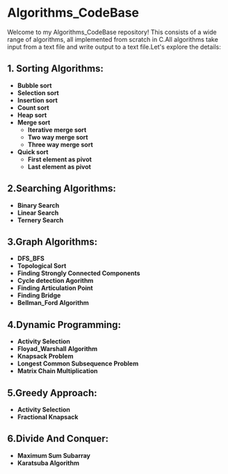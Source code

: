 # Algorithms_CodeBase

Welcome to my Algorithms_CodeBase repository! This consists of a wide range of algorithms, all implemented from scratch in C.All algorithms take input from a text file and write output to a text file.Let's explore the details:

## 1. Sorting Algorithms:
- **Bubble sort**
- **Selection sort**
- **Insertion sort**
- **Count sort**
- **Heap sort**
- **Merge sort**
    - **Iterative merge sort**
    - **Two way merge sort**
    - **Three way merge sort**
- **Quick sort**
    - **First element as pivot**
    - **Last element as pivot**

## 2.Searching Algorithms:
- **Binary Search**
- **Linear Search**
- **Ternery Search**

## 3.Graph Algorithms:
- **DFS_BFS**
- **Topological Sort**
- **Finding Strongly Connected Components**
- **Cycle detection Agorithm**
- **Finding Articulation Point**
- **Finding Bridge**
- **Bellman_Ford Algorithm**

## 4.Dynamic Programming:
- **Activity Selection**
- **Floyad_Warshall Algorithm**
- **Knapsack Problem**
- **Longest Common Subsequence Problem**
- **Matrix Chain Multiplication**

## 5.Greedy Approach:
- **Activity Selection**
- **Fractional Knapsack**

## 6.Divide And Conquer:
- **Maximum Sum Subarray**
- **Karatsuba Algorithm**